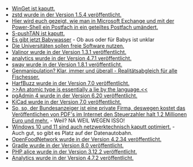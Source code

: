 * [WinGet ist kaputt.](https://www.bleepingcomputer.com/news/security/microsoft-winget-package-manager-failing-from-expired-ssl-certificate/)
* [zstd wurde in der Version 1.5.4 veröffentlicht.](https://www.phoronix.com/news/Zstandard-1.5.4-Released)
* [Hier wird euch gezeigt, wie man in Microsoft Exchange und mit der Power-Shell ein Postfach in ein geteiltes Postfach umändert.](https://woshub.com/convert-user-shared-mailbox-exchange/)
* [S-pushTAN ist kaputt.](https://www.borncity.com/blog/2023/02/10/sparkasse-s-pushtan-ios-app-nach-update-auf-version-4-1-3-unbenutzbar-8-feb-2023/)
* [Es gibt jetzt Babywasser](https://tuxproject.de/blog/2023/02/soylent-green-ist-babywasser/) - Ob aus oder für Babys ist unklar
* [Die Universitäten sollen freie Software nutzen.](https://netzpolitik.org/2023/universitaeten-und-alternative-plattformen-das-ist-nicht-zu-viel-verlangt/)
* [Valinor wurde in der Version 1.3.1 veröffentlicht.](https://github.com/CuyZ/Valinor/releases/tag/1.3.1)
* [analytics wurde in der Version 4.7.1 veröffentlicht.](https://github.com/Rello/analytics/releases/tag/4.7.1)
* [sway wurde in der Version 1.8.1 veröffentlicht.](https://github.com/swaywm/sway/releases/tag/1.8.1)
* [Genmanipulation? Klar, immer und überall - Realitätsabgleich für alle Fischesser.](https://netzfrauen.org/2023/02/12/fish-3/)
* [HarfBuzz wurde in der Version 7.0 veröffentlicht.](https://www.phoronix.com/news/HarfBuzz-7.0-Released)
* [>>An atomic type is essentially a lie by the language.<<](https://utcc.utoronto.ca/~cks/space/blog/programming/CaseForAtomicTypes)
* [pgAdmin 4 wurde in der Version 6.20 veröffentlicht.](https://www.postgresql.org/about/news/pgadmin-4-v620-released-2593/)
* [KiCad wurde in der Version 7.0 veröffentlicht.](https://www.phoronix.com/news/KiCad-7.0-Released)
* [So, so, der Bundesanzeiger ist eine private Firma, deswegen kostet das Veröffentlichen von PDF's im Internet den Steuerzahler halt 1,2 Millionen Euro und mehr.](https://netzpolitik.org/2023/everkuendung_digitales-bundesgesetzblatt-wie-teuer-darf-ein-staatlicher-pdf-reader-sein/) - Weil? NA WEIL WEGEN ISSO!
* [Windows 10 und 11 sind auch netzwerktechnisch kaputt optimiert.](https://www.borncity.com/blog/2023/02/14/windows-10-11-grottige-netzwerktransfer-leistung-hohe-windows-11-cpu-last-teil-1/) - Auch gut, so gibt es Platz auf der Datenautobahn.
* [OpenFoodNetwork wurde in der Version 4.2.34 veröffentlicht.](https://github.com/openfoodfoundation/openfoodnetwork/releases/tag/v4.2.34)
* [Gradle wurde in der Version 8.0 veröffentlicht.](https://github.com/gradle/gradle/releases/tag/v8.0.0)
* [PHP alice wurde in der Version 3.12.2 veröffentlicht.](https://github.com/nelmio/alice/releases/tag/3.12.2)
* [Analytics wurde in der Version 4.7.2 veröffentlicht.](https://github.com/Rello/analytics/releases/tag/4.7.2)

